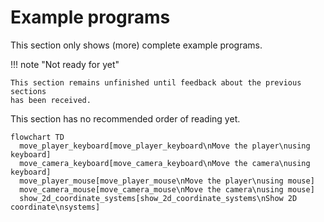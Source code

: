 # Example programs

This section only shows (more) complete example programs.

!!! note "Not ready for yet"

    This section remains unfinished until feedback about the previous sections
    has been received.

This section has no recommended order of reading yet.

```mermaid
flowchart TD
  move_player_keyboard[move_player_keyboard\nMove the player\nusing keyboard]
  move_camera_keyboard[move_camera_keyboard\nMove the camera\nusing keyboard]
  move_player_mouse[move_player_mouse\nMove the player\nusing mouse]
  move_camera_mouse[move_camera_mouse\nMove the camera\nusing mouse]
  show_2d_coordinate_systems[show_2d_coordinate_systems\nShow 2D coordinate\nsystems]
```

